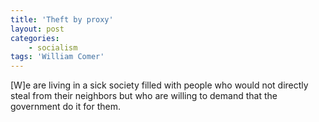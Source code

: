 ```yaml
---
title: 'Theft by proxy'
layout: post
categories:
    - socialism
tags: 'William Comer'
---
```


\[W\]e are living in a sick society filled with people who would not directly steal from their neighbors but who are willing to demand that the government do it for them.